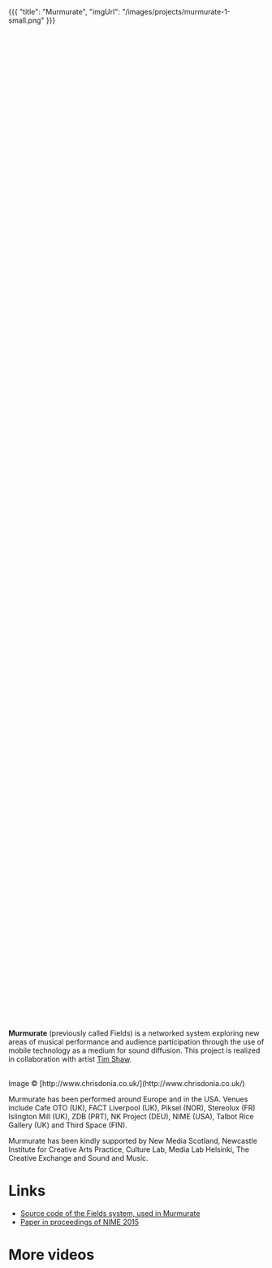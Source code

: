 {{{
  "title": "Murmurate",
  "imgUrl": "/images/projects/murmurate-1-small.png"
}}}


<iframe data-src="//player.vimeo.com/video/144312243?byline=0&portrait=0" width="100%" height="50%" frameborder="0" webkitallowfullscreen mozallowfullscreen allowfullscreen></iframe>

**Murmurate** (previously called Fields) is a networked system exploring new areas of musical performance and audience participation through the use of mobile technology as a medium for sound diffusion. This project is realized in collaboration with artist [Tim Shaw](http://tim-shaw.net).

<img data-src="/images/projects/fields-6.jpg" style="width:49%" />
<img data-src="/images/projects/fields-1-smaller.png" style="width:49%" />
Image © [http://www.chrisdonia.co.uk/](http://www.chrisdonia.co.uk/)

Murmurate has been performed around Europe and in the USA. Venues include Cafe OTO (UK), FACT Liverpool (UK), Piksel (NOR), Stereolux (FR) Islington Mill (UK), ZDB (PRT), NK Project (DEU), NIME (USA), Talbot Rice Gallery (UK) and Third Space (FIN).

Murmurate has been kindly supported by New Media Scotland, Newcastle Institute for Creative Arts Practice, Culture Lab, Media Lab Helsinki, The Creative Exchange and Sound and Music.


Links
========

- [Source code of the Fields system, used in Murmurate](http://github.com/sebpiq/fields)
- [Paper in proceedings of NIME 2015](https://nime2015.lsu.edu/proceedings/196/index.html)


More videos
============

<iframe data-src="//player.vimeo.com/video/120524097?byline=0&portrait=0" width="100%" height="50%" frameborder="0" webkitallowfullscreen mozallowfullscreen allowfullscreen></iframe>
<iframe width="100%" height="50%" data-src="//www.youtube.com/embed/P1aj6vwFITI" frameborder="0" allowfullscreen></iframe>